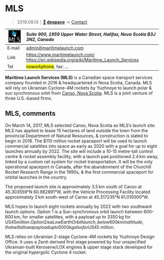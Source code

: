 # MLS
> 2019.08.14 ┊ **[🚀](../index/index.md) [despace](index.md)** → [Contact](contact.md)

|[![](f/contact/m/mls_logo1_thumb.png)](f/contact/m/mls_logo1.png)|*Suite 900, 1959 Upper Water Street, Halifax, Nova Scotia  B3J 3N2, Canada*|
|:--|:--|
|E‑mail| <admin@maritimelaunch.com> |
|Link| <https://www.maritimelaunch.com/><br> <https://en.wikipedia.org/wiki/Maritime_Launch_Services> |
|Tel| <mark>noworkphone</mark>, fax: … |

**Maritime Launch Services (MLS)** is a Canadian space transport services company founded in 2016 & headquartered in Nova Scotia, Canada. MLS will rely on Ukrainian Cyclone-4M rockets by Yuzhnoye to launch polar & sun synchronous orbit from [Canso, Nova Scotia](canso.md). MLS is a joint venture of three U.S.-based firms.


<p style="page-break-after:always"> </p>

## MLS, comments


On March 14, 2017, MLS selected Canso, Nova Scotia as MLS’s launch site. MLS has applied to lease 15 hectares of land outside the town from the provincial Department of Natural Resources, & construction is slated to begin in 2018. The $110 million rocket spaceport will be used to launch commercial satellites into space as early as 2020 with a goal for up to eight launches annually by 2022. The site will include a 10-15 metre-tall control centre & rocket assembly facility, with a launch pad positioned 2.4 km away, linked by a custom rail system for rocket transportation. It will be the only operational spaceport in Canada, after the abandonment of the Churchill Rocket Research Range in the 1990s, & the first commercial spaceport for orbital launches in the country.

The proposed launch site is approximately 3.5 km south of Canso at 45.303559°N 60.982891°W, with the Vehicle Processing Facility located approximately 2 km south-west of Canso at 45.317235°N 61.010000°W.

MLS hopes to launch eight rockets annually by 2022 with two southward launch options. Option 1 is a Sun-synchronous orbit launch between 600–800 km, for smaller satellites, with a payload up to 3350 kg for US$45 million. Option 2 is a Low Earth Orbit launch, below 600 km in altitude, that will allow a payload up to 5000 kg also for US$45 million.

MLS relies on Ukrainian 2-stage Cyclone-4M rockets by Yuzhnoye Design Office. It uses a Zenit-derived first stage powered by four unspecified Ukrainian-built Kerosene/LOX engines & upper stage stack developed for the original hypergolic Cyclone 4 rocket.

